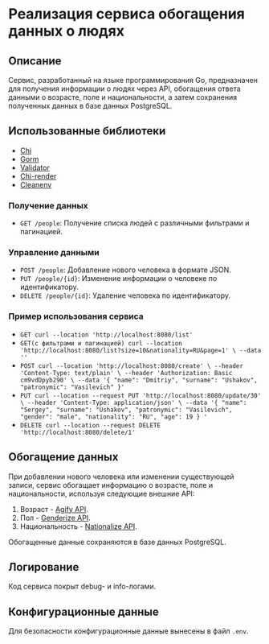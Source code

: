 # Реализация сервиса обогащения данных о людях

## Описание

Сервис, разработанный на языке программирования Go, 
предназначен для получения информации о людях через API, 
обогащения ответа данными о возрасте, поле и национальности, 
а затем сохранения полученных данных в базе данных PostgreSQL.

## Использованные библиотеки
- [Chi](https://github.com/go-chi/chi/)
- [Gorm](https://github.com/go-gorm/gorm)
- [Validator](https://pkg.go.dev/github.com/go-playground/validator/v10)
- [Chi-render](https://github.com/go-chi/render)
- [Cleanenv](https://github.com/ilyakaznacheev/cleanenv)

### Получение данных
- `GET /people`: Получение списка людей с различными фильтрами и пагинацией.

### Управление данными
- `POST /people`: Добавление нового человека в формате JSON.
- `PUT /people/{id}`: Изменение информации о человеке по идентификатору.
- `DELETE /people/{id}`: Удаление человека по идентификатору.

### Пример использования сервиса
- `GET curl --location 'http://localhost:8080/list'`
- `GET(с фильтрами и пагинацией) curl --location 'http://localhost:8080/list?size=10&nationality=RU&page=1' \
  --data ''`
- `POST curl --location 'http://localhost:8080/create' \
  --header 'Content-Type: text/plain' \
  --header 'Authorization: Basic cm9vdDpyb290' \
  --data '{
  "name": "Dmitriy",
  "surname": "Ushakov",
  "patronymic": "Vasilevich"
  }'`
- `PUT curl --location --request PUT 'http://localhost:8080/update/30' \
  --header 'Content-Type: application/json' \
  --data '{
  "name": "Sergey",
  "surname": "Ushakov",
  "patronymic": "Vasilevich",
  "gender": "male",
  "nationality": "RU",
  "age": 19
  }
  '`
- `DELETE curl --location --request DELETE 'http://localhost:8080/delete/1'`

## Обогащение данных

При добавлении нового человека или изменении существующей записи, сервис обогащает информацию о возрасте, поле и национальности, используя следующие внешние API:
1. Возраст - [Agify API](https://api.agify.io/?name=Dmitriy).
2. Пол - [Genderize API](https://api.genderize.io/?name=Dmitriy).
3. Национальность - [Nationalize API](https://api.nationalize.io/?name=Dmitriy).

Обогащенные данные сохраняются в базе данных PostgreSQL.

## Логирование

Код сервиса покрыт debug- и info-логами.

## Конфигурационные данные

Для безопасности конфигурационные данные вынесены в файл `.env`.
